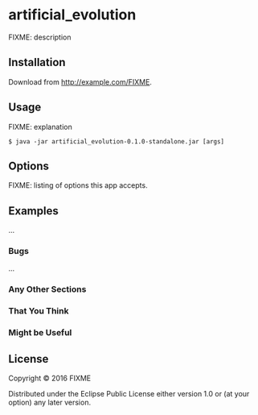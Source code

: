 # artificial_evolution

FIXME: description

## Installation

Download from http://example.com/FIXME.

## Usage

FIXME: explanation

    $ java -jar artificial_evolution-0.1.0-standalone.jar [args]

## Options

FIXME: listing of options this app accepts.

## Examples

...

### Bugs

...

### Any Other Sections
### That You Think
### Might be Useful

## License

Copyright © 2016 FIXME

Distributed under the Eclipse Public License either version 1.0 or (at
your option) any later version.
